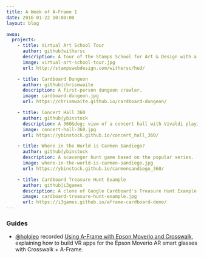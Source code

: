```yaml
---
title: A Week of A-Frame 1
date: 2016-01-22 10:00:00
layout: blog

awoa:
  projects:
    - title: Virtual Art School Tour
      author: github|withersc
      description: A tour of the Stamps School for Art & Design with a 360&deg; photo carousel.
      image: virtual-art-school-tour.jpg
      url: http://stampswebdesign.com/withersc/hud/

    - title: Cardboard Dungeon
      author: github|chrismwaite
      description: A first-person dungeon crawler.
      image: cardboard-dungeon.jpg
      url: https://chrismwaite.github.io/cardboard-dungeon/

    - title: Concert Hall 360
      author: github|ybinstock
      description: A 360&deg; view of a concert hall with Vivaldi playing in the background.
      image: concert-hall-360.jpg
      url: https://ybinstock.github.io/concert_hall_360/

    - title: Where in the World is Carmen Sandiego?
      author: github|ybinstock
      description: A scavenger hunt game based on the popular series.
      image: where-in-the-world-is-carmen-sandiego.jpg
      url: https://ybinstock.github.io/carmensandiego_360/

    - title: Cardboard Treasure Hunt Example
      author: github|i3games
      description: A clone of Google Cardboard's Treasure Hunt Example.
      image: cardboard-treasure-hunt-example.jpg
      url: https://i3games.github.io/aframe-cardboard-demo/
---
```


### Guides

- [@hololeo](http://twitter.com/hololeo) recorded [Using A-Frame with Epson Moverio and Crosswalk](https://www.youtube.com/watch?v=Tt-pX1JMt60), explaining how to build VR apps for the Epson Moverio AR smart glasses with Crosswalk + A-Frame.

